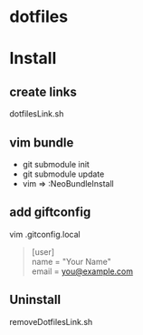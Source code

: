 # dotfiles

# Install

## create links
dotfilesLink.sh

## vim bundle
* git submodule init
* git submodule update
* vim => :NeoBundleInstall

## add giftconfig
vim .gitconfig.local

> [user]  
>   name = "Your Name"  
>   email = you@example.com

## Uninstall
removeDotfilesLink.sh
